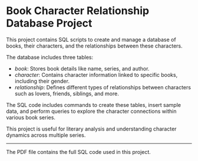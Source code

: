 # Book Character Relationship Database Project
This project contains SQL scripts to create and manage a database of books, their characters, and the relationships between these characters.

The database includes three tables:
- *book*: Stores book details like name, series, and author.
- *character*: Contains character information linked to specific books, including their gender.
- *relationship*: Defines different types of relationships between characters such as lovers, friends, siblings, and more.

The SQL code includes commands to create these tables, insert sample data, and perform queries to explore the character connections within various book series.

This project is useful for literary analysis and understanding character dynamics across multiple series.

---

The PDF file contains the full SQL code used in this project.
